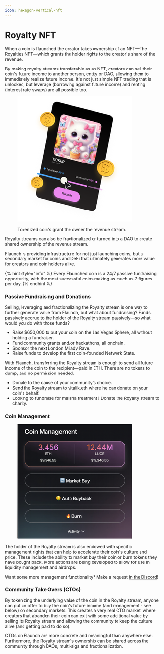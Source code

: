 ```yaml
---
icon: hexagon-vertical-nft
---
```


# Royalty NFT

When a coin is flaunched the creator takes ownership of an NFT—The Royalties NFT—which grants the holder rights to the creator's share of the revenue.

By making royalty streams transferable as an NFT, creators can sell their coin's future income to another person, entity or DAO, allowing them to immediately realize future income. It's not just simple NFT trading that is unlocked, but leverage (borrowing against future income) and renting (interest rate swaps) are all possible too.

<figure><img src="../.gitbook/assets/image (26).png" alt="" width="375"><figcaption><p>Tokenized coin's grant the owner the revenue stream.</p></figcaption></figure>

Royalty streams can also be fractionalized or turned into a DAO to create shared ownership of the revenue stream.

Flaunch is providing infrastructure for not just launching coins, but a secondary market for coins and DeFi that ultimately generates more value for creators and coin holders alike.

{% hint style="info" %}
Every Flaunched coin is a 24/7 passive fundraising opportunity, with the most successful coins making as much as 7 figures per day.
{% endhint %}

### Passive Fundraising and Donations

Selling, leveraging and fractionalizing the Royalty stream is one way to further generate value from Flaunch, but what about fundraising? Funds passively accrue to the holder of the Royalty stream passively—so what would you do with those funds?

* Raise $650,000 to put your coin on the Las Vegas Sphere, all without holding a fundraiser.
* Fund community grants and/or hackathons, all onchain.
* Sponsor the next London Milady Rave.
* Raise funds to develop the first coin-founded Network State.

With Flaunch, transferring the Royalty stream is enough to send all future income of the coin to the recipient—paid in ETH. There are no tokens to dump, and no permission needed.

* Donate to the cause of your community's choice.
* Send the Royalty stream to vitalik.eth where he can donate on your coin's behalf.
* Looking to fundraise for malaria treatment? Donate the Royalty stream to charity.

### Coin Management

<figure><img src="../.gitbook/assets/image (34).png" alt="" width="375"><figcaption></figcaption></figure>

The holder of the Royalty stream is also endowed with specific management rights that can help to accelerate their coin's culture and price. These include the ability to market buy their coin or burn tokens they have bought back. More actions are being developed to allow for use in liquidity management and airdrops.

Want some more management functionality? Make a request [in the Discord](https://discord.gg/flaunch)!

### Community Take Overs (CTOs)

By tokenizing the underlying value of the coin in the Royalty stream, anyone can put an offer to buy the coin's future income (and management - see below) on secondary markets. This creates a very real CTO market, where creators that abandon their coin can exit with some additional value by selling its Royalty stream and allowing the community to keep the culture alive (and getting paid to do so).

CTOs on Flaunch are more concrete and meaningful than anywhere else. Furthermore, the Royalty stream's ownership can be shared across the community through DAOs, multi-sigs and fractionalization.
